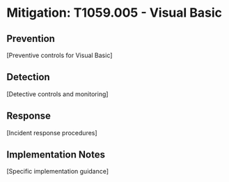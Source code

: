 # Mitigation: T1059.005 - Visual Basic

## Prevention
[Preventive controls for Visual Basic]

## Detection
[Detective controls and monitoring]

## Response
[Incident response procedures]

## Implementation Notes
[Specific implementation guidance]
